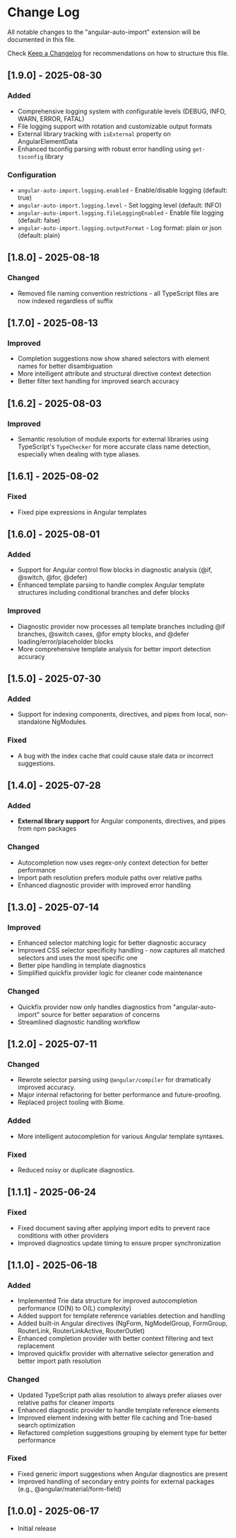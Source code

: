 # Change Log

All notable changes to the "angular-auto-import" extension will be documented in this file.

Check [Keep a Changelog](http://keepachangelog.com/) for recommendations on how to structure this file.

## [1.9.0] - 2025-08-30

### Added
- Comprehensive logging system with configurable levels (DEBUG, INFO, WARN, ERROR, FATAL)
- File logging support with rotation and customizable output formats
- External library tracking with `isExternal` property on AngularElementData
- Enhanced tsconfig parsing with robust error handling using `get-tsconfig` library

### Configuration
- `angular-auto-import.logging.enabled` - Enable/disable logging (default: true)
- `angular-auto-import.logging.level` - Set logging level (default: INFO)
- `angular-auto-import.logging.fileLoggingEnabled` - Enable file logging (default: false)
- `angular-auto-import.logging.outputFormat` - Log format: plain or json (default: plain)

## [1.8.0] - 2025-08-18

### Changed

- Removed file naming convention restrictions - all TypeScript files are now indexed regardless of suffix

## [1.7.0] - 2025-08-13
 
### Improved
- Completion suggestions now show shared selectors with element names for better disambiguation
- More intelligent attribute and structural directive context detection
- Better filter text handling for improved search accuracy 

## [1.6.2] - 2025-08-03

### Improved
- Semantic resolution of module exports for external libraries using TypeScript's `TypeChecker` for more accurate class name detection, especially when dealing with type aliases.

## [1.6.1] - 2025-08-02

### Fixed
- Fixed pipe expressions in Angular templates

## [1.6.0] - 2025-08-01

### Added
- Support for Angular control flow blocks in diagnostic analysis (@if, @switch, @for, @defer)
- Enhanced template parsing to handle complex Angular template structures including conditional branches and defer blocks

### Improved
- Diagnostic provider now processes all template branches including @if branches, @switch cases, @for empty blocks, and @defer loading/error/placeholder blocks
- More comprehensive template analysis for better import detection accuracy

## [1.5.0] - 2025-07-30

### Added
- Support for indexing components, directives, and pipes from local, non-standalone NgModules.

### Fixed
- A bug with the index cache that could cause stale data or incorrect suggestions.

## [1.4.0] - 2025-07-28

### Added
- **External library support** for Angular components, directives, and pipes from npm packages  

### Changed 
- Autocompletion now uses regex-only context detection for better performance
- Import path resolution prefers module paths over relative paths
- Enhanced diagnostic provider with improved error handling
 

## [1.3.0] - 2025-07-14

### Improved
- Enhanced selector matching logic for better diagnostic accuracy
- Improved CSS selector specificity handling - now captures all matched selectors and uses the most specific one
- Better pipe handling in template diagnostics
- Simplified quickfix provider logic for cleaner code maintenance

### Changed
- Quickfix provider now only handles diagnostics from "angular-auto-import" source for better separation of concerns
- Streamlined diagnostic handling workflow

## [1.2.0] - 2025-07-11

### Changed
- Rewrote selector parsing using `@angular/compiler` for dramatically improved accuracy.
- Major internal refactoring for better performance and future-proofing.
- Replaced project tooling with Biome.

### Added
- More intelligent autocompletion for various Angular template syntaxes.

### Fixed
- Reduced noisy or duplicate diagnostics.

## [1.1.1] - 2025-06-24

### Fixed
- Fixed document saving after applying import edits to prevent race conditions with other providers
- Improved diagnostics update timing to ensure proper synchronization

## [1.1.0] - 2025-06-18

### Added
- Implemented Trie data structure for improved autocompletion performance (O(N) to O(L) complexity)
- Added support for template reference variables detection and handling
- Added built-in Angular directives (NgForm, NgModelGroup, FormGroup, RouterLink, RouterLinkActive, RouterOutlet)
- Enhanced completion provider with better context filtering and text replacement
- Improved quickfix provider with alternative selector generation and better import path resolution

### Changed
- Updated TypeScript path alias resolution to always prefer aliases over relative paths for cleaner imports
- Enhanced diagnostic provider to handle template reference elements
- Improved element indexing with better file caching and Trie-based search optimization
- Refactored completion suggestions grouping by element type for better performance

### Fixed
- Fixed generic import suggestions when Angular diagnostics are present
- Improved handling of secondary entry points for external packages (e.g., @angular/material/form-field)

## [1.0.0] - 2025-06-17
 
- Initial release

